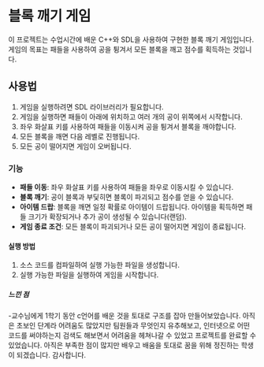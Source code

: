 # 블록 깨기 게임
이 프로젝트는 수업시간에 배운 C++와 SDL을 사용하여 구현한 블록 깨기 게임입니다. 게임의 목표는 패들을 사용하여 공을 튕겨서 모든 블록을 깨고 점수를 획득하는 것입니다.

## 사용법
1. 게임을 실행하려면 SDL 라이브러리가 필요합니다.
2. 게임을 실행하면 패들이 아래에 위치하고 여러 개의 공이 위쪽에서 시작합니다.
3. 좌우 화살표 키를 사용하여 패들을 이동시켜 공을 튕겨서 블록을 깨야합니다.
4. 모든 블록을 깨면 다음 레벨로 진행됩니다.
5. 모든 공이 떨어지면 게임이 오버됩니다.

### 기능
- **패들 이동**: 좌우 화살표 키를 사용하여 패들을 좌우로 이동시킬 수 있습니다.
- **블록 깨기**: 공이 블록과 부딫히면 블록이 파괴되고 점수를 얻을 수 있습니다.
- **아이템 드랍**: 블록을 깨면 일정 확률로 아이템이 드랍됩니다. 아이템을 획득하면 패들 크기가 확장되거나 추가 공이 생성될 수 있습니다(랜덤).
- **게임 종료 조건**: 모든 블록이 파괴되거나 모든 공이 떨어지면 게임이 종료됩니다.

#### 실행 방법
1. 소스 코드를 컴파일하여 실행 가능한 파일을 생성합니다.
2. 실행 가능한 파일을 실행하여 게임을 시작합니다.

##### 느낀 점
-교수님에게 1학기 동안 c언어를 배운 것을 토대로 구조를 잡아 만들어보았습니다. 
 아직은 초보인 단계라 어려움도 많았지만 팀원들과 무엇인지 유추해보고, 인터넷으로 어떤 코드를 써야하는지 검색도 해보면서 어려움을 헤쳐나갈 수 있었고 프로젝트를 완료할 수 있었습니다.
 아직은 부족한 점이 많지만 배우고 배움을 토대로 꿈을 위해 정진하는 학생이 되겠습니다. 감사합니다.

 

